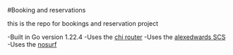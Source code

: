 #Booking and reservations

this is the repo for bookings and reservation project

-Built in Go version 1.22.4
-Uses the [chi router](github.com/go-chi/chi/v5)
-Uses the [alexedwards SCS](github.com/alexedwards/scs/v2)
-Uses the [nosurf](github.com/justinas/nosurf)